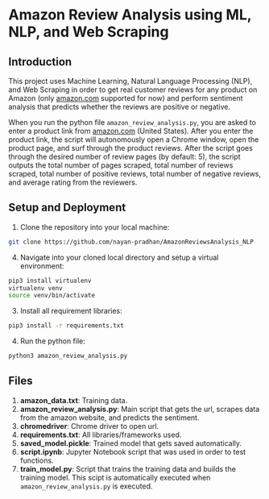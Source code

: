 # Amazon Review Analysis using ML, NLP, and Web Scraping

## Introduction
This project uses Machine Learning, Natural Language Processing (NLP), and Web Scraping in order to get real customer reviews for any product on Amazon (only [amazon.com](https://www.amazon.com) supported for now) and perform sentiment analysis that predicts whether the reviews are positive or negative.  

When you run the python file `amazon_review_analysis.py`, you are asked to enter a product link from [amazon.com](https://www.amazon.com) (United States). After you enter the product link, the script will autonomously open a Chrome window, open the product page, and surf through the product reviews. After the script goes through the desired number of review pages (by default: 5), the script outputs the total number of pages scraped, total number of reviews scraped, total number of positive reviews, total number of negative reviews, and average rating from the reviewers.  

## Setup and Deployment
1. Clone the repository into your local machine: 
```bash
git clone https://github.com/nayan-pradhan/AmazonReviewsAnalysis_NLP
```
4. Navigate into your cloned local directory and setup a virtual environment: 
```bash
pip3 install virtualenv
virtualenv venv
source venv/bin/activate
```
3. Install all requirement libraries: 
```bash
pip3 install -r requirements.txt
```
4. Run the python file:
```bash
python3 amazon_review_analysis.py
```

## Files
1. **amazon_data.txt**: Training data.
2. **amazon_review_analysis.py**: Main script that gets the url, scrapes data from the amazon website, and predicts the sentiment.
3. **chromedriver**: Chrome driver to open url.
4. **requirements.txt**: All libraries/frameworks used.
5. **saved_model.pickle**: Trained model that gets saved automatically.
6. **script.ipynb**: Jupyter Notebook script that was used in order to test functions.
7. **train_model.py**: Script that trains the training data and builds the training model. This scipt is automatically executed when `amazon_review_analysis.py` is executed.

